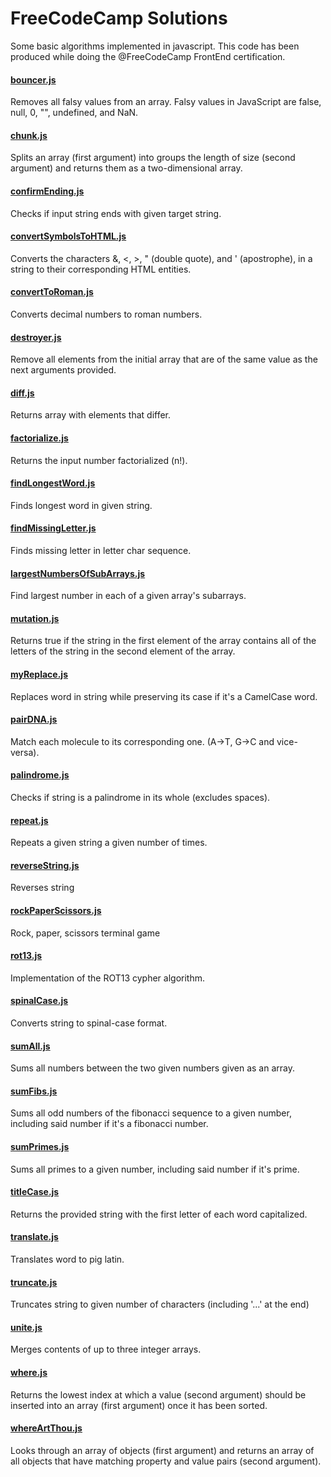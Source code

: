 # FreeCodeCamp Solutions
Some basic algorithms implemented in javascript.
This code has been produced while doing the @FreeCodeCamp FrontEnd certification.

#### [bouncer.js](https://github.com/Maslor/js-algorithms/blob/master/bouncer.js)
Removes all falsy values from an array. Falsy values in JavaScript are false, null, 0, "", undefined, and NaN.
#### [chunk.js](https://github.com/Maslor/js-algorithms/blob/master/chunk.js)
Splits an array (first argument) into groups the length of size (second argument) and returns them as a two-dimensional array.
#### [confirmEnding.js](https://github.com/Maslor/js-algorithms/blob/master/confirmEnding.js)
Checks if input string ends with given target string.
#### [convertSymbolsToHTML.js](https://github.com/Maslor/js-algorithms/blob/master/convertSymbolsToHTML.js)
Converts the characters &, <, >, " (double quote), and ' (apostrophe), in a string to their corresponding HTML entities.
#### [convertToRoman.js](https://github.com/Maslor/js-algorithms/blob/master/convertToRoman.js)
Converts decimal numbers to roman numbers.
#### [destroyer.js](https://github.com/Maslor/js-algorithms/blob/master/destroyer.js)
Remove all elements from the initial array that are of the same value as the next arguments provided.
#### [diff.js](https://github.com/Maslor/js-algorithms/blob/master/diff.js)
Returns array with elements that differ.
#### [factorialize.js](https://github.com/Maslor/js-algorithms/blob/master/factorialize.js)
Returns the input number factorialized (n!).
#### [findLongestWord.js](https://github.com/Maslor/js-algorithms/blob/master/findLongestWord.js)
Finds longest word in given string.
#### [findMissingLetter.js](https://github.com/Maslor/js-algorithms/blob/master/findMissingLetter.js)
Finds missing letter in letter char sequence.
#### [largestNumbersOfSubArrays.js](https://github.com/Maslor/js-algorithms/blob/master/largestNumbersOfSubArrays.js)
Find largest number in each of a given array's subarrays.
#### [mutation.js](https://github.com/Maslor/js-algorithms/blob/master/mutation.js)
Returns true if the string in the first element of the array contains all of the letters of the string in the second element of the array.
#### [myReplace.js](https://github.com/Maslor/js-algorithms/blob/master/myReplace.js)
Replaces word in string while preserving its case if it's a CamelCase word.
#### [pairDNA.js](https://github.com/Maslor/js-algorithms/blob/master/pairDNA.js)
Match each molecule to its corresponding one. (A->T, G->C and vice-versa).
#### [palindrome.js](https://github.com/Maslor/js-algorithms/blob/master/palindrome.js)
Checks if string is a palindrome in its whole (excludes spaces).
#### [repeat.js](https://github.com/Maslor/js-algorithms/blob/master/repeat.js)
Repeats a given string a given number of times.
#### [reverseString.js](https://github.com/Maslor/js-algorithms/blob/master/reverseString.js)
Reverses string
#### [rockPaperScissors.js](https://github.com/Maslor/js-algorithms/blob/master/rockPaperScissors.js)
Rock, paper, scissors terminal game
#### [rot13.js](https://github.com/Maslor/js-algorithms/blob/master/rot13.js)
Implementation of the ROT13 cypher algorithm.
#### [spinalCase.js](https://github.com/Maslor/js-algorithms/blob/master/spinalCase.js)
Converts string to spinal-case format.
#### [sumAll.js](https://github.com/Maslor/js-algorithms/blob/master/sumAll.js)
Sums all numbers between the two given numbers given as an array.
#### [sumFibs.js](https://github.com/Maslor/js-algorithms/blob/master/sumFibs.js)
Sums all odd numbers of the fibonacci sequence to a given number, including said number if it's a fibonacci number.
#### [sumPrimes.js](https://github.com/Maslor/js-algorithms/blob/master/sumPrimes.js)
Sums all primes to a given number, including said number if it's prime.
#### [titleCase.js](https://github.com/Maslor/js-algorithms/blob/master/titleCase.js)
Returns the provided string with the first letter of each word capitalized. 
#### [translate.js](https://github.com/Maslor/js-algorithms/blob/master/translate.js)
Translates word to pig latin.
#### [truncate.js](https://github.com/Maslor/js-algorithms/blob/master/truncate.js)
Truncates string to given number of characters (including '...' at the end)
#### [unite.js](https://github.com/Maslor/js-algorithms/blob/master/unite.js)
Merges contents of up to three integer arrays.
#### [where.js](https://github.com/Maslor/js-algorithms/blob/master/where.js)
Returns the lowest index at which a value (second argument) should be inserted into an array (first argument) once it has been sorted.
#### [whereArtThou.js](https://github.com/Maslor/js-algorithms/blob/master/whereArtThou.js)
Looks through an array of objects (first argument) and returns an array of all objects that have matching property and value pairs (second argument).
